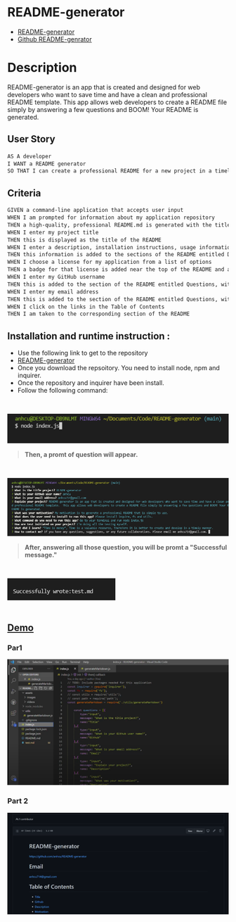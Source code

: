 # README-generator
- [README-generator](https://github.com/anhcu/README-generator/blob/main/test.md#License)
- [Github README-genrator](https://github.com/anhcu/README-generator)

# Description
README-generator is an app that is created and designed for web developers who want to save time and have a clean and professional README template.  This app allows web developers to create a README file simply by answering a few questions and BOOM! Your README is generated.


## User Story

```md
AS A developer
I WANT a README generator
SO THAT I can create a professional README for a new project in a timely manner. 
```

## Criteria

```md
GIVEN a command-line application that accepts user input
WHEN I am prompted for information about my application repository
THEN a high-quality, professional README.md is generated with the title of my project and sections entitled Description, Table of Contents, Installation, Usage, License, Contributing, Tests, and Questions
WHEN I enter my project title
THEN this is displayed as the title of the README
WHEN I enter a description, installation instructions, usage information, contribution guidelines, and test instructions
THEN this information is added to the sections of the README entitled Description, Installation, Usage, Contributing, and Tests
WHEN I choose a license for my application from a list of options
THEN a badge for that license is added near the top of the README and a notice is added to the section of the README entitled License that explains which license the application is covered under
WHEN I enter my GitHub username
THEN this is added to the section of the README entitled Questions, with a link to my GitHub profile
WHEN I enter my email address
THEN this is added to the section of the README entitled Questions, with instructions on how to reach me with additional questions
WHEN I click on the links in the Table of Contents
THEN I am taken to the corresponding section of the README
```

## Installation and runtime instruction :
* Use the following link to get to the repository
* [README-generator](https://github.com/anhcu/README-generator/blob/main/test.md#License)
* Once you download the repsoitory. You need to install node, npm and inquirer.
* Once the repository and inquirer have been install.
* Follow the following command:<br />

<br>

![terminal](./assets/images/README1.png)

> **Then, a promt of question will appear.** <br />
<br>

![question](./assets/images/README2.png)

> **After, answering all those question, you will be promt a "Successful message."**<br />
<br>


![promt](./assets/images/README3.png)<br />
<br>


## <ins>Demo</ins>
### Par1
[![Demo](./assets/images/demo.png)](https://www.youtube.com/watch?v=zLEMolZF69s)

### Part 2
[![Demo 2](./assets/images/README4.png)](https://www.youtube.com/watch?v=bh2DatRxF-k)
